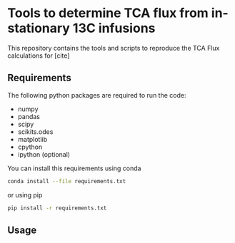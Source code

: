 # Tools to determine TCA flux from in-stationary 13C infusions
This repository contains the tools and scripts to reproduce the TCA 
Flux calculations for [cite]


## Requirements
The following python packages are required to run the code: 

 - numpy
 - pandas
 - scipy
 - scikits.odes
 - matplotlib
 - cpython
 - ipython (optional)

You can install this requirements using conda  
```bash
conda install --file requirements.txt
```

or using pip
```bash
pip install -r requirements.txt
```

## Usage 

